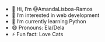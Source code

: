 - 👋 Hi, I’m @AmandaLisboa-Ramos
- 👀 I’m interested in web development
- 🌱 I’m currently learning Python
- 😄 Pronouns: Ela/Dela
- ⚡ Fun fact: Love Cats

